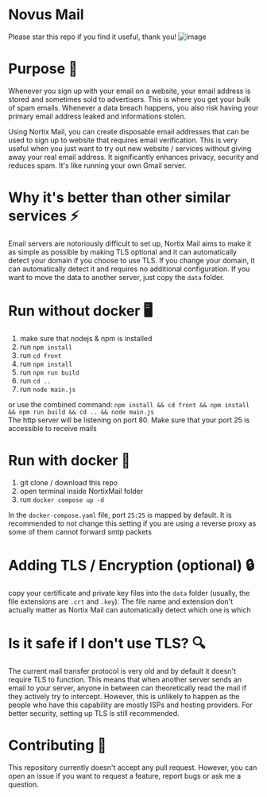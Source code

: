 # Novus Mail
Please star this repo if you find it useful, thank you!
![image](https://github.com/user-attachments/assets/d046ef05-af9c-4801-8d74-35ba69b63b75)

# Purpose 🎯
Whenever you sign up with your email on a website, your email address is stored and sometimes sold to advertisers. This is where you get your bulk of spam emails. Whenever a data breach happens, you also risk having your primary email address leaked and informations stolen.

Using Nortix Mail, you can create disposable email addresses that can be used to sign up to website that requires email verification. This is very useful when you just want to try out new website / services without giving away your real email address. It significantly enhances privacy, security and reduces spam. It's like running your own Gmail server.

# Why it's better than other similar services ⚡
Email servers are notoriously difficult to set up, Nortix Mail aims to make it as simple as possible by making TLS optional and it can automatically detect your domain if you choose to use TLS. If you change your domain, it can automatically detect it and requires no additional configuration. If you want to move the data to another server, just copy the `data` folder.

# Run without docker 🖥️
1. make sure that nodejs & npm is installed
2. run `npm install`
4. run `cd front`
5. run `npm install`
6. run `npm run build`
7. run `cd ..`
8. run `node main.js`

or use the combined command: `npm install && cd front && npm install && npm run build && cd .. && node main.js`  
The http server will be listening on port 80. Make sure that your port 25 is accessible to receive mails

# Run with docker 🐋
1. git clone / download this repo
2. open terminal inside NortixMail folder
3. run `docker compose up -d`

In the `docker-compose.yaml` file, port `25:25` is mapped by default. It is recommended to not change this setting if you are using a reverse proxy as some of them cannot forward smtp packets

# Adding TLS / Encryption (optional) 🔒
copy your certificate and private key files into the `data` folder (usually, the file extensions are `.crt` and `.key`). The file name and extension don't actually matter as Nortix Mail can automatically detect which one is which

# Is it safe if I don't use TLS? 🔍
The current mail transfer protocol is very old and by default it doesn't require TLS to function. This means that when another server sends an email to your server, anyone in between can theoretically read the mail if they actively try to intercept. However, this is unlikely to happen as the people who have this capability are mostly ISPs and hosting providers. For better security, setting up TLS is still recommended.

# Contributing 🤝
This repository currently doesn't accept any pull request. However, you can open an issue if you want to request a feature, report bugs or ask me a question.
